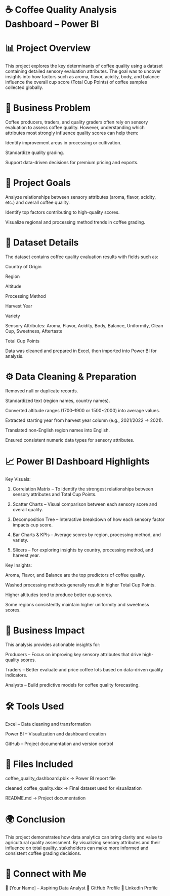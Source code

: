 # ☕ Coffee Quality Analysis Dashboard – Power BI

# 📊 Project Overview

This project explores the key determinants of coffee quality using a dataset containing detailed sensory evaluation attributes.
The goal was to uncover insights into how factors such as aroma, flavor, acidity, body, and balance influence the overall cup score (Total Cup Points) of coffee samples collected globally.


# 🎯 Business Problem

Coffee producers, traders, and quality graders often rely on sensory evaluation to assess coffee quality. However, understanding which attributes most strongly influence quality scores can help them:

Identify improvement areas in processing or cultivation.

Standardize quality grading.

Support data-driven decisions for premium pricing and exports.


# 🚀 Project Goals

Analyze relationships between sensory attributes (aroma, flavor, acidity, etc.) and overall coffee quality.

Identify top factors contributing to high-quality scores.

Visualize regional and processing method trends in coffee grading.

# 🧩 Dataset Details

The dataset contains coffee quality evaluation results with fields such as:

Country of Origin

Region

Altitude

Processing Method

Harvest Year

Variety

Sensory Attributes: Aroma, Flavor, Acidity, Body, Balance, Uniformity, Clean Cup, Sweetness, Aftertaste

Total Cup Points


Data was cleaned and prepared in Excel, then imported into Power BI for analysis.


# ⚙ Data Cleaning & Preparation

Removed null or duplicate records.

Standardized text (region names, country names).

Converted altitude ranges (1700–1900 or 1500~2000) into average values.

Extracted starting year from harvest year column (e.g., 2021/2022 → 2021).

Translated non-English region names into English.

Ensured consistent numeric data types for sensory attributes.

# 📈 Power BI Dashboard Highlights

Key Visuals:

1. Correlation Matrix – To identify the strongest relationships between sensory attributes and Total Cup Points.


2. Scatter Charts – Visual comparison between each sensory score and overall quality.


3. Decomposition Tree – Interactive breakdown of how each sensory factor impacts cup score.


4. Bar Charts & KPIs – Average scores by region, processing method, and variety.


5. Slicers – For exploring insights by country, processing method, and harvest year.



Key Insights:

Aroma, Flavor, and Balance are the top predictors of coffee quality.

Washed processing methods generally result in higher Total Cup Points.

Higher altitudes tend to produce better cup scores.

Some regions consistently maintain higher uniformity and sweetness scores.

# 🧠 Business Impact

This analysis provides actionable insights for:

Producers – Focus on improving key sensory attributes that drive high-quality scores.

Traders – Better evaluate and price coffee lots based on data-driven quality indicators.

Analysts – Build predictive models for coffee quality forecasting.

# 🛠 Tools Used

Excel – Data cleaning and transformation

Power BI – Visualization and dashboard creation

GitHub – Project documentation and version control

# 📂 Files Included

coffee_quality_dashboard.pbix → Power BI report file

cleaned_coffee_quality.xlsx → Final dataset used for visualization

README.md → Project documentation

# 🌍 Conclusion

This project demonstrates how data analytics can bring clarity and value to agricultural quality assessment.
By visualizing sensory attributes and their influence on total quality, stakeholders can make more informed and consistent coffee grading decisions.

# 🔗 Connect with Me

👤 [Your Name] – Aspiring Data Analyst
🔗 GitHub Profile
🔗 LinkedIn Profile
